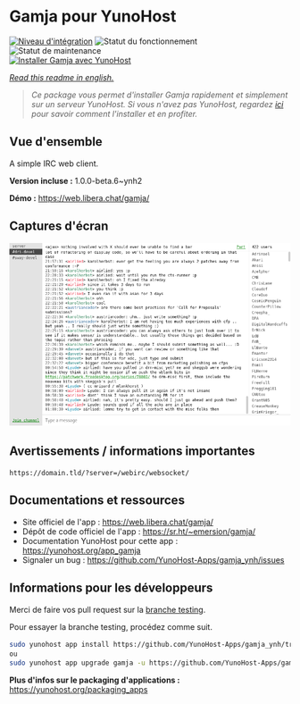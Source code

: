 <!--
N.B.: This README was automatically generated by https://github.com/YunoHost/apps/tree/master/tools/README-generator
It shall NOT be edited by hand.
-->

# Gamja pour YunoHost

[![Niveau d'intégration](https://dash.yunohost.org/integration/gamja.svg)](https://dash.yunohost.org/appci/app/gamja) ![Statut du fonctionnement](https://ci-apps.yunohost.org/ci/badges/gamja.status.svg) ![Statut de maintenance](https://ci-apps.yunohost.org/ci/badges/gamja.maintain.svg)  
[![Installer Gamja avec YunoHost](https://install-app.yunohost.org/install-with-yunohost.svg)](https://install-app.yunohost.org/?app=gamja)

*[Read this readme in english.](./README.md)*

> *Ce package vous permet d'installer Gamja rapidement et simplement sur un serveur YunoHost.
Si vous n'avez pas YunoHost, regardez [ici](https://yunohost.org/#/install) pour savoir comment l'installer et en profiter.*

## Vue d'ensemble

A simple IRC web client.

**Version incluse :** 1.0.0-beta.6~ynh2

**Démo :** https://web.libera.chat/gamja/

## Captures d'écran

![Capture d'écran de Gamja](./doc/screenshots/screenshot.png)

## Avertissements / informations importantes

`https://domain.tld/?server=/webirc/websocket/`
## Documentations et ressources

* Site officiel de l'app : <https://web.libera.chat/gamja/>
* Dépôt de code officiel de l'app : <https://sr.ht/~emersion/gamja/>
* Documentation YunoHost pour cette app : <https://yunohost.org/app_gamja>
* Signaler un bug : <https://github.com/YunoHost-Apps/gamja_ynh/issues>

## Informations pour les développeurs

Merci de faire vos pull request sur la [branche testing](https://github.com/YunoHost-Apps/gamja_ynh/tree/testing).

Pour essayer la branche testing, procédez comme suit.

``` bash
sudo yunohost app install https://github.com/YunoHost-Apps/gamja_ynh/tree/testing --debug
ou
sudo yunohost app upgrade gamja -u https://github.com/YunoHost-Apps/gamja_ynh/tree/testing --debug
```

**Plus d'infos sur le packaging d'applications :** <https://yunohost.org/packaging_apps>
